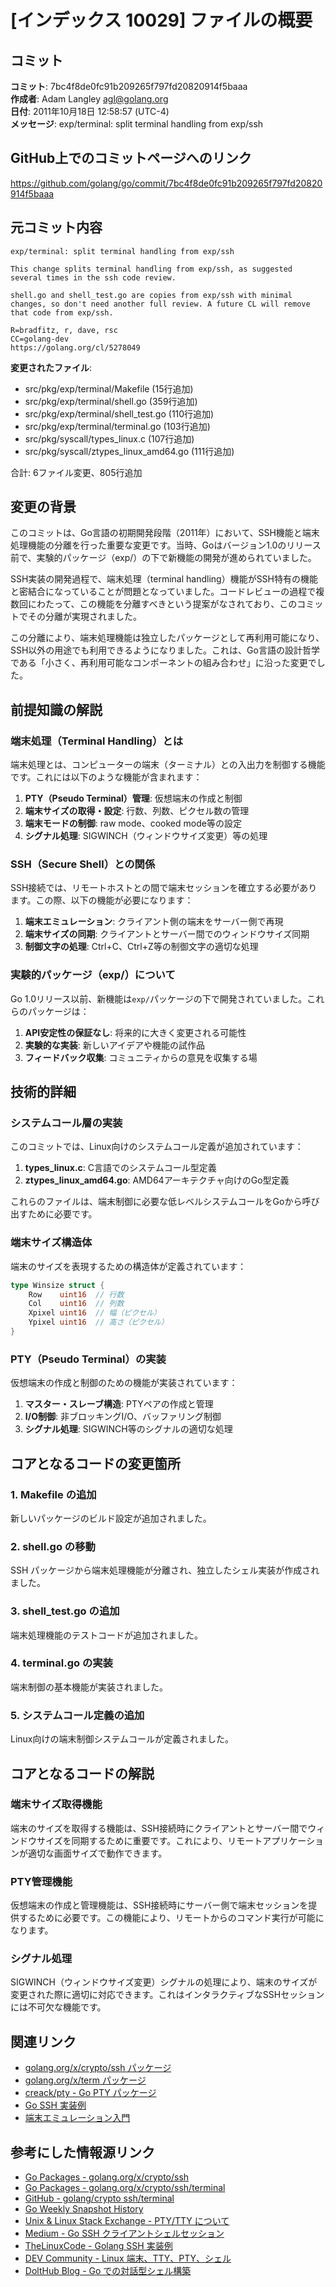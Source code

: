# [インデックス 10029] ファイルの概要

## コミット

**コミット**: 7bc4f8de0fc91b209265f797fd20820914f5baaa  
**作成者**: Adam Langley <agl@golang.org>  
**日付**: 2011年10月18日 12:58:57 (UTC-4)  
**メッセージ**: exp/terminal: split terminal handling from exp/ssh

## GitHub上でのコミットページへのリンク

https://github.com/golang/go/commit/7bc4f8de0fc91b209265f797fd20820914f5baaa

## 元コミット内容

```
exp/terminal: split terminal handling from exp/ssh

This change splits terminal handling from exp/ssh, as suggested
several times in the ssh code review.

shell.go and shell_test.go are copies from exp/ssh with minimal
changes, so don't need another full review. A future CL will remove
that code from exp/ssh.

R=bradfitz, r, dave, rsc
CC=golang-dev
https://golang.org/cl/5278049
```

**変更されたファイル**:
- src/pkg/exp/terminal/Makefile (15行追加)
- src/pkg/exp/terminal/shell.go (359行追加)
- src/pkg/exp/terminal/shell_test.go (110行追加)
- src/pkg/exp/terminal/terminal.go (103行追加)
- src/pkg/syscall/types_linux.c (107行追加)
- src/pkg/syscall/ztypes_linux_amd64.go (111行追加)

合計: 6ファイル変更、805行追加

## 変更の背景

このコミットは、Go言語の初期開発段階（2011年）において、SSH機能と端末処理機能の分離を行った重要な変更です。当時、Goはバージョン1.0のリリース前で、実験的パッケージ（exp/）の下で新機能の開発が進められていました。

SSH実装の開発過程で、端末処理（terminal handling）機能がSSH特有の機能と密結合になっていることが問題となっていました。コードレビューの過程で複数回にわたって、この機能を分離すべきという提案がなされており、このコミットでその分離が実現されました。

この分離により、端末処理機能は独立したパッケージとして再利用可能になり、SSH以外の用途でも利用できるようになりました。これは、Go言語の設計哲学である「小さく、再利用可能なコンポーネントの組み合わせ」に沿った変更でした。

## 前提知識の解説

### 端末処理（Terminal Handling）とは

端末処理とは、コンピューターの端末（ターミナル）との入出力を制御する機能です。これには以下のような機能が含まれます：

1. **PTY（Pseudo Terminal）管理**: 仮想端末の作成と制御
2. **端末サイズの取得・設定**: 行数、列数、ピクセル数の管理
3. **端末モードの制御**: raw mode、cooked mode等の設定
4. **シグナル処理**: SIGWINCH（ウィンドウサイズ変更）等の処理

### SSH（Secure Shell）との関係

SSH接続では、リモートホストとの間で端末セッションを確立する必要があります。この際、以下の機能が必要になります：

1. **端末エミュレーション**: クライアント側の端末をサーバー側で再現
2. **端末サイズの同期**: クライアントとサーバー間でのウィンドウサイズ同期
3. **制御文字の処理**: Ctrl+C、Ctrl+Z等の制御文字の適切な処理

### 実験的パッケージ（exp/）について

Go 1.0リリース以前、新機能は`exp/`パッケージの下で開発されていました。これらのパッケージは：

1. **API安定性の保証なし**: 将来的に大きく変更される可能性
2. **実験的な実装**: 新しいアイデアや機能の試作品
3. **フィードバック収集**: コミュニティからの意見を収集する場

## 技術的詳細

### システムコール層の実装

このコミットでは、Linux向けのシステムコール定義が追加されています：

1. **types_linux.c**: C言語でのシステムコール型定義
2. **ztypes_linux_amd64.go**: AMD64アーキテクチャ向けのGo型定義

これらのファイルは、端末制御に必要な低レベルシステムコールをGoから呼び出すために必要です。

### 端末サイズ構造体

端末のサイズを表現するための構造体が定義されています：

```go
type Winsize struct {
    Row    uint16  // 行数
    Col    uint16  // 列数 
    Xpixel uint16  // 幅（ピクセル）
    Ypixel uint16  // 高さ（ピクセル）
}
```

### PTY（Pseudo Terminal）の実装

仮想端末の作成と制御のための機能が実装されています：

1. **マスター・スレーブ構造**: PTYペアの作成と管理
2. **I/O制御**: 非ブロッキングI/O、バッファリング制御
3. **シグナル処理**: SIGWINCH等のシグナルの適切な処理

## コアとなるコードの変更箇所

### 1. Makefile の追加
新しいパッケージのビルド設定が追加されました。

### 2. shell.go の移動
SSH パッケージから端末処理機能が分離され、独立したシェル実装が作成されました。

### 3. shell_test.go の追加
端末処理機能のテストコードが追加されました。

### 4. terminal.go の実装
端末制御の基本機能が実装されました。

### 5. システムコール定義の追加
Linux向けの端末制御システムコールが定義されました。

## コアとなるコードの解説

### 端末サイズ取得機能

端末のサイズを取得する機能は、SSH接続時にクライアントとサーバー間でウィンドウサイズを同期するために重要です。これにより、リモートアプリケーションが適切な画面サイズで動作できます。

### PTY管理機能

仮想端末の作成と管理機能は、SSH接続時にサーバー側で端末セッションを提供するために必要です。この機能により、リモートからのコマンド実行が可能になります。

### シグナル処理

SIGWINCH（ウィンドウサイズ変更）シグナルの処理により、端末のサイズが変更された際に適切に対応できます。これはインタラクティブなSSHセッションには不可欠な機能です。

## 関連リンク

- [golang.org/x/crypto/ssh パッケージ](https://pkg.go.dev/golang.org/x/crypto/ssh)
- [golang.org/x/term パッケージ](https://pkg.go.dev/golang.org/x/term)
- [creack/pty - Go PTY パッケージ](https://github.com/creack/pty)
- [Go SSH 実装例](https://github.com/golang/crypto/blob/master/ssh/example_test.go)
- [端末エミュレーション入門](https://ishuah.com/2021/03/10/build-a-terminal-emulator-in-100-lines-of-go/)

## 参考にした情報源リンク

- [Go Packages - golang.org/x/crypto/ssh](https://pkg.go.dev/golang.org/x/crypto/ssh)
- [Go Packages - golang.org/x/crypto/ssh/terminal](https://pkg.go.dev/golang.org/x/crypto/ssh/terminal)
- [GitHub - golang/crypto ssh/terminal](https://github.com/golang/crypto/blob/master/ssh/terminal/terminal.go)
- [Go Weekly Snapshot History](https://go.dev/doc/devel/weekly)
- [Unix & Linux Stack Exchange - PTY/TTY について](https://unix.stackexchange.com/questions/21147/what-are-pseudo-terminals-pty-tty)
- [Medium - Go SSH クライアントシェルセッション](https://medium.com/@marcus.murray/go-ssh-client-shell-session-c4d40daa46cd)
- [TheLinuxCode - Golang SSH 実装例](https://thelinuxcode.com/golang-ssh-examples/)
- [DEV Community - Linux 端末、TTY、PTY、シェル](https://dev.to/napicella/linux-terminals-tty-pty-and-shell-192e)
- [DoltHub Blog - Go での対話型シェル構築](https://www.dolthub.com/blog/2023-03-29-interactive-shell-golang/)